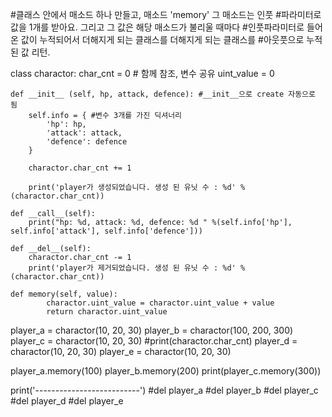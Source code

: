 #클래스 안에서 매소드 하나 만들고, 매소드 'memory' 그 매소드는 인풋
#파라미터로 값을 1개를 받아요. 그리고 그 값은 해당 매소드가 불리울 때마다
#인풋파라미터로 들어온 값이 누적되어서 더해지게 되는 클래스를 더해지게 되는 클래스를 
#아웃풋으로 누적된 값 리턴.

class charactor:
    char_cnt = 0 # 함께 참조, 변수 공유 
    uint_value = 0
    
    def __init__ (self, hp, attack, defence): #__init__으로 create 자동으로 됨
        self.info = { #변수 3개를 가진 딕셔너리
            'hp': hp,
            'attack': attack,
            'defence': defence
        }
        
        charactor.char_cnt += 1
        
        print('player가 생성되었습니다. 생성 된 유닛 수 : %d' %(charactor.char_cnt))
        
    def __call__(self):
        print("hp: %d, attack: %d, defence: %d " %(self.info['hp'], self.info['attack'], self.info['defence']))
                                                   
    def __del__(self):        
        charactor.char_cnt -= 1
        print('player가 제거되었습니다. 생성 된 유닛 수 : %d' %(charactor.char_cnt))
        
    def memory(self, value):
            charactor.uint_value = charactor.uint_value + value
            return charactor.uint_value
             
player_a = charactor(10, 20, 30)
player_b = charactor(100, 200, 300)
player_c = charactor(10, 20, 30)
#print(charactor.char_cnt)
player_d = charactor(10, 20, 30)
player_e = charactor(10, 20, 30)

player_a.memory(100)
player_b.memory(200)
print(player_c.memory(300))

print('--------------------------')
#del player_a
#del player_b
#del player_c
#del player_d
#del player_e
